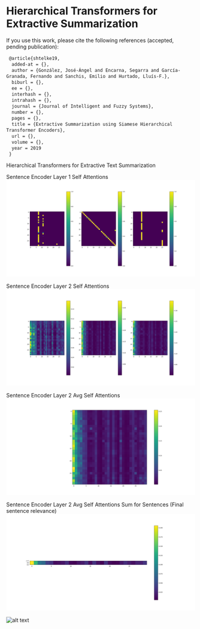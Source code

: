 # Hierarchical Transformers for Extractive Summarization


If you use this work, please cite the following references (accepted, pending publication): 

```
 @article{shtelke19,
  added-at = {},
  author = {González, José-Ángel and Encarna, Segarra and García-Granada, Fernando and Sanchis, Emilio and Hurtado, Lluís-F.},
  biburl = {},
  ee = {},
  interhash = {},
  intrahash = {},
  journal = {Journal of Intelligent and Fuzzy Systems},
  number = {},
  pages = {},
  title = {Extractive Summarization using Siamese Hierarchical Transformer Encoders},
  url = {},
  volume = {},
  year = 2019
 }
```


Hierarchical Transformers for Extractive Text Summarization

Sentence Encoder Layer 1 Self Attentions
![alt text](https://github.com/jogonba2/HierarchicalTransformers/blob/master/SentenceAttention-Layer1.PNG)

Sentence Encoder Layer 2 Self Attentions
![alt text](https://github.com/jogonba2/HierarchicalTransformers/blob/master/SentenceAttention-Layer2.PNG)

Sentence Encoder Layer 2 Avg Self Attentions
![alt text](https://github.com/jogonba2/HierarchicalTransformers/blob/master/AvgHeadAttention-Layer2.png)


Sentence Encoder Layer 2 Avg Self Attentions Sum for Sentences (Final sentence relevance)
![alt text](https://github.com/jogonba2/HierarchicalTransformers/blob/master/SumSentenceAvgHeadAttention-Layer2.png)


![alt text](https://i.gyazo.com/eb16336a42c2824efe5424dc01e72ab4.png)
